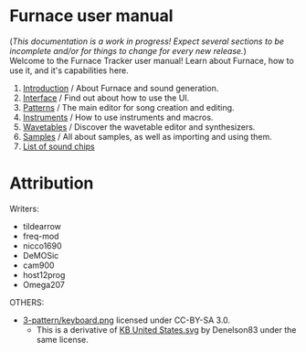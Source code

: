# Furnace user manual

(_This documentation is a work in progress! Expect several sections to be incomplete and/or for things to change for every new release._)
<br />Welcome to the Furnace Tracker user manual! Learn about Furnace, how to use it, and it's capabilities here.

1. [Introduction](1-intro/README.md) / About Furnace and sound generation.
2. [Interface](2-interface/README.md) / Find out about how to use the UI.
3. [Patterns](3-pattern/README.md) / The main editor for song creation and editing.
4. [Instruments](4-instrument/README.md) / How to use instruments and macros.
5. [Wavetables](5-wave/README.md) / Discover the wavetable editor and synthesizers.
6. [Samples](6-sample/README.md) / All about samples, as well as importing and using them.
7. [List of sound chips](7-systems/README.md)

# Attribution

Writers:

- tildearrow
- freq-mod
- nicco1690
- DeMOSic
- cam900
- host12prog
- Omega207

OTHERS:

- [3-pattern/keyboard.png](3-pattern/keyboard.png) licensed under CC-BY-SA 3.0.
  - This is a derivative of [KB United States.svg](https://en.wikipedia.org/wiki/File:KB_United_States.svg) by Denelson83 under the same license.
